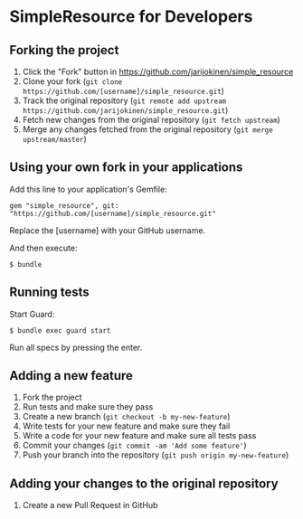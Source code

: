 # SimpleResource for Developers

## Forking the project

1. Click the "Fork" button in https://github.com/jarijokinen/simple_resource
2. Clone your fork (`git clone https://github.com/[username]/simple_resource.git`)
3. Track the original repository (`git remote add upstream https://github.com/jarijokinen/simple_resource.git`)
4. Fetch new changes from the original repository (`git fetch upstream`)
5. Merge any changes fetched from the original repository (`git merge upstream/master`)

## Using your own fork in your applications

Add this line to your application's Gemfile:

    gem "simple_resource", git: "https://github.com/[username]/simple_resource.git"

Replace the [username] with your GitHub username.

And then execute:

    $ bundle

## Running tests

Start Guard:

    $ bundle exec guard start

Run all specs by pressing the enter.

## Adding a new feature

1. Fork the project
2. Run tests and make sure they pass
3. Create a new branch (`git checkout -b my-new-feature`)
4. Write tests for your new feature and make sure they fail
5. Write a code for your new feature and make sure all tests pass
6. Commit your changes (`git commit -am 'Add some feature'`)
7. Push your branch into the repository (`git push origin my-new-feature`)

## Adding your changes to the original repository

1. Create a new Pull Request in GitHub
